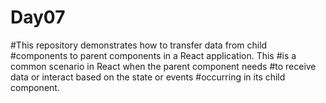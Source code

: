 # Day07

#This repository demonstrates how to transfer data from child #components to parent components in a React application. This #is a common scenario in React when the parent component needs #to receive data or interact based on the state or events #occurring in its child component.